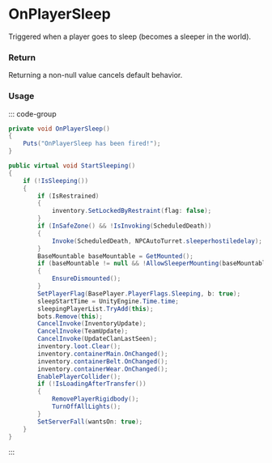 <Badge type="danger" text="Carbon Compatible"/><Badge type="warning" text="Oxide Compatible"/>
# OnPlayerSleep
Triggered when a player goes to sleep (becomes a sleeper in the world).
### Return
Returning a non-null value cancels default behavior.

### Usage
::: code-group
```csharp [Example]
private void OnPlayerSleep()
{
	Puts("OnPlayerSleep has been fired!");
}
```
```csharp [Source — Assembly-CSharp @ BasePlayer]
public virtual void StartSleeping()
{
	if (!IsSleeping())
	{
		if (IsRestrained)
		{
			inventory.SetLockedByRestraint(flag: false);
		}
		if (InSafeZone() && !IsInvoking(ScheduledDeath))
		{
			Invoke(ScheduledDeath, NPCAutoTurret.sleeperhostiledelay);
		}
		BaseMountable baseMountable = GetMounted();
		if (baseMountable != null && !AllowSleeperMounting(baseMountable))
		{
			EnsureDismounted();
		}
		SetPlayerFlag(BasePlayer.PlayerFlags.Sleeping, b: true);
		sleepStartTime = UnityEngine.Time.time;
		sleepingPlayerList.TryAdd(this);
		bots.Remove(this);
		CancelInvoke(InventoryUpdate);
		CancelInvoke(TeamUpdate);
		CancelInvoke(UpdateClanLastSeen);
		inventory.loot.Clear();
		inventory.containerMain.OnChanged();
		inventory.containerBelt.OnChanged();
		inventory.containerWear.OnChanged();
		EnablePlayerCollider();
		if (!IsLoadingAfterTransfer())
		{
			RemovePlayerRigidbody();
			TurnOffAllLights();
		}
		SetServerFall(wantsOn: true);
	}
}

```
:::
